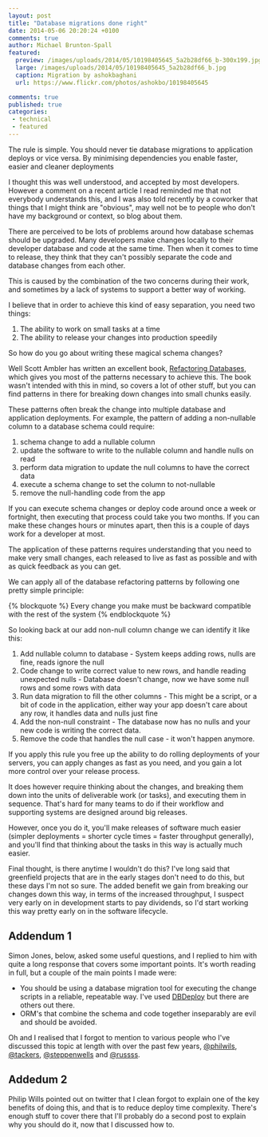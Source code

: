 ```yaml
---
layout: post
title: "Database migrations done right"
date: 2014-05-06 20:20:24 +0100
comments: true
author: Michael Brunton-Spall
featured:
  preview: /images/uploads/2014/05/10198405645_5a2b28df66_b-300x199.jpg
  large: /images/uploads/2014/05/10198405645_5a2b28df66_b.jpg
  caption: Migration by ashokbaghani
  url: https://www.flickr.com/photos/ashokbo/10198405645

comments: true
published: true
categories:
 - technical
 - featured
---
```

The rule is simple.  You should never tie database migrations to application deploys or vice versa.  By minimising dependencies you enable faster, easier and cleaner deployments

<!-- more -->

I thought this was well understood, and accepted by most developers.  However a comment on a recent article I read reminded me that not everybody understands this, and I was also told recently by a coworker that things that I might think are "obvious", may well not be to people who don't have my background or context, so blog about them.

There are perceived to be lots of problems around how database schemas should be upgraded.  Many developers make changes locally to their developer database and code at the same time.  Then when it comes to time to release, they think that they can't possibly separate the code and database changes from each other.

This is caused by the combination of the two concerns during their work, and sometimes by a lack of systems to support a better way of working.

I believe that in order to achieve this kind of easy separation, you need two things:

1. The ability to work on small tasks at a time
2. The ability to release your changes into production speedily

So how do you go about writing these magical schema changes?

Well Scott Ambler has written an excellent book, [Refactoring Databases](http://databaserefactoring.com/index.html), which gives you most of the patterns necessary to achieve this.  The book wasn't intended with this in mind, so covers a lot of other stuff, but you can find patterns in there for breaking down changes into small chunks easily.

These patterns often break the change into multiple database and application deployments.  For example, the pattern of adding a non-nullable column to a database schema could require:

1. schema change to add a nullable column
2. update the software to write to the nullable column and handle nulls on read
3. perform data migration to update the null columns to have the correct data
4. execute a schema change to set the column to not-nullable
5. remove the null-handling code from the app

If you can execute schema changes or deploy code around once a week or fortnight, then executing that process could take you two months. If you can make these changes hours or minutes apart, then this is a couple of days work for a developer at most.

The application of these patterns requires understanding that you need to make very small changes, each released to live as fast as possible and with as quick feedback as you can get.

We can apply all of the database refactoring patterns by following one pretty simple principle:

{% blockquote %}
Every change you make must be backward compatible with the rest of the system
{% endblockquote %}

So looking back at our add non-null column change we can identify it like this:

1. Add nullable column to database - System keeps adding rows, nulls are fine, reads ignore the null
2. Code change to write correct value to new rows, and handle reading unexpected nulls - Database doesn't change, now we have some null rows and some rows with data
3. Run data migration to fill the other columns - This might be a script, or a bit of code in the application, either way your app doesn't care about any row, it handles data and nulls just fine
4. Add the non-null constraint - The database now has no nulls and your new code is writing the correct data.
5. Remove the code that handles the null case - it won't happen anymore.

If you apply this rule you free up the ability to do rolling deployments of your servers, you can apply changes as fast as you need, and you gain a lot more control over your release process.

It does however require thinking about the changes, and breaking them down into the units of deliverable work (or tasks), and executing them in sequence.  That's hard for many teams to do if their workflow and supporting systems are designed around big releases.

However, once you do it, you'll make releases of software much easier (simpler deployments = shorter cycle times = faster throughput generally), and you'll find that thinking about the tasks in this way is actually much easier.

Final thought, is there anytime I wouldn't do this?  I've long said that greenfield projects that are in the early stages don't need to do this, but these days I'm not so sure.  The added benefit we gain from breaking our changes down this way, in terms of the increased throughput, I suspect very early on in development starts to pay dividends, so I'd start working this way pretty early on in the software lifecycle.

## Addendum 1

Simon Jones, below, asked some useful questions, and I replied to him with quite a long response that covers some important points.  It's worth reading in full, but a couple of the main points I made were:

* You should be using a database migration tool for executing the change scripts in a reliable, repeatable way.  I've used [DBDeploy](http://dbdeploy.com) but there are others out there.
* ORM's that combine the schema and code together inseparably are evil and should be avoided.

Oh and I realised that I forgot to mention to various people who I've discussed this topic at length with over the past few years, [@philwils](https://twitter.com/philwills), [@tackers](https://twitter.com/tackers), [@steppenwells](https://twitter.com/steppenwells) and [@russss](https://twitter.com/russss).

## Addedum 2

Philip Wills pointed out on twitter that I clean forgot to explain one of the key benefits of doing this, and that is to reduce deploy time complexity.
There's enough stuff to cover there that I'll probably do a second post to explain why you should do it, now that I discussed how to.
